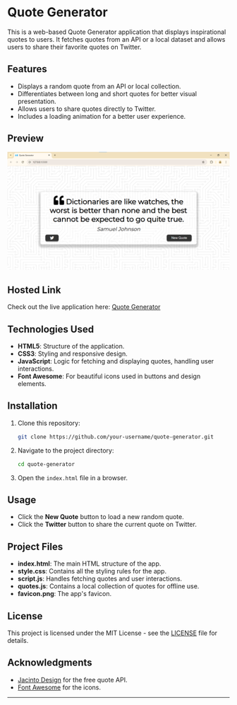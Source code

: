 ##

# Quote Generator

This is a web-based Quote Generator application that displays inspirational quotes to users. It fetches quotes from an API or a local dataset and allows users to share their favorite quotes on Twitter.

## Features

- Displays a random quote from an API or local collection.
- Differentiates between long and short quotes for better visual presentation.
- Allows users to share quotes directly to Twitter.
- Includes a loading animation for a better user experience.

## Preview

![Preview](screenshot.png)

## Hosted Link

Check out the live application here: [Quote Generator](https://neendudev.github.io/Quote-Generator/)

## Technologies Used

- **HTML5**: Structure of the application.
- **CSS3**: Styling and responsive design.
- **JavaScript**: Logic for fetching and displaying quotes, handling user interactions.
- **Font Awesome**: For beautiful icons used in buttons and design elements.

## Installation

1. Clone this repository:
   ```bash
   git clone https://github.com/your-username/quote-generator.git
   ```
2. Navigate to the project directory:
   ```bash
   cd quote-generator
   ```
3. Open the `index.html` file in a browser.

## Usage

- Click the **New Quote** button to load a new random quote.
- Click the **Twitter** button to share the current quote on Twitter.

## Project Files

- **index.html**: The main HTML structure of the app.
- **style.css**: Contains all the styling rules for the app.
- **script.js**: Handles fetching quotes and user interactions.
- **quotes.js**: Contains a local collection of quotes for offline use.
- **favicon.png**: The app's favicon.

## License

This project is licensed under the MIT License - see the [LICENSE](LICENSE) file for details.

## Acknowledgments

- [Jacinto Design](https://jacintodesign.github.io/quotes-api/) for the free quote API.
- [Font Awesome](https://fontawesome.com/) for the icons.

---
